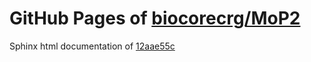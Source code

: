 GitHub Pages of [biocorecrg/MoP2](https://github.com/biocorecrg/MoP2.git)
===
Sphinx html documentation of [12aae55c](https://github.com/biocorecrg/MoP2/tree/12aae55cee1bb7e3cbff8ceeeef1430fafccc6f7)
